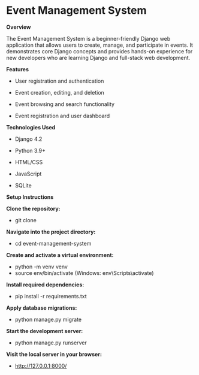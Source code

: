 # **Event Management System**

**Overview**

The Event Management System is a beginner-friendly Django web application that allows users to create, manage, and participate in events. It demonstrates core Django concepts and provides hands-on experience for new developers who are learning Django and full-stack web development.

**Features**

- User registration and authentication

- Event creation, editing, and deletion

- Event browsing and search functionality

- Event registration and user dashboard

**Technologies Used**

- Django 4.2

- Python 3.9+

- HTML/CSS

- JavaScript

- SQLite 

  

**Setup Instructions**

**Clone the repository:**

- git clone <repo-url>

**Navigate into the project directory:**

- cd event-management-system

**Create and activate a virtual environment:**

- python -m venv venv
- source env/bin/activate (Windows: env\Scripts\activate)

**Install required dependencies:**

- pip install -r requirements.txt

**Apply database migrations:**

- python manage.py migrate

**Start the development server:**

- python manage.py runserver

**Visit the local server in your browser:**

- http://127.0.0.1:8000/


